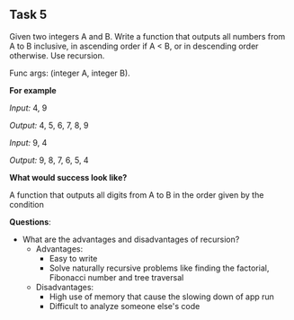 ## **Task 5**

Given two integers A and B. Write a function that outputs all numbers from A to B inclusive, in ascending order if A < B, or in descending order otherwise. Use recursion.

Func args: (integer A, integer B).

**For example**

*Input:* 4, 9

*Output:* 4, 5, 6, 7, 8, 9

*Input:* 9, 4

*Output:* 9, 8, 7, 6, 5, 4

**What would success look like?**

A function that outputs all digits from A to B in the order given by the condition

**Questions**: 
- What are the advantages and disadvantages of recursion?
  - Advantages: 
    - Easy to write
    - Solve naturally recursive problems like finding the factorial, Fibonacci number and tree traversal
  - Disadvantages:
    - High use of memory that cause the slowing down of app run
    - Difficult to analyze someone else's code